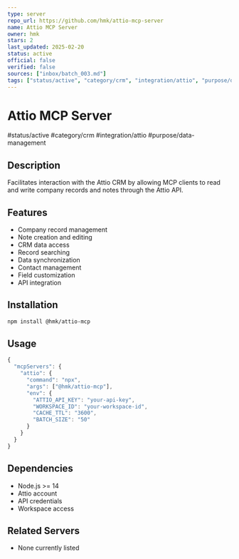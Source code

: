 ```yaml
---
type: server
repo_url: https://github.com/hmk/attio-mcp-server
name: Attio MCP Server
owner: hmk
stars: 2
last_updated: 2025-02-20
status: active
official: false
verified: false
sources: ["inbox/batch_003.md"]
tags: ["status/active", "category/crm", "integration/attio", "purpose/data-management"]
---
```


# Attio MCP Server

#status/active #category/crm #integration/attio #purpose/data-management

## Description

Facilitates interaction with the Attio CRM by allowing MCP clients to read and write company records and notes through the Attio API.

## Features

- Company record management
- Note creation and editing
- CRM data access
- Record searching
- Data synchronization
- Contact management
- Field customization
- API integration

## Installation

```bash
npm install @hmk/attio-mcp
```

## Usage

```javascript
{
  "mcpServers": {
    "attio": {
      "command": "npx",
      "args": ["@hmk/attio-mcp"],
      "env": {
        "ATTIO_API_KEY": "your-api-key",
        "WORKSPACE_ID": "your-workspace-id",
        "CACHE_TTL": "3600",
        "BATCH_SIZE": "50"
      }
    }
  }
}
```

## Dependencies

- Node.js >= 14
- Attio account
- API credentials
- Workspace access

## Related Servers

- None currently listed